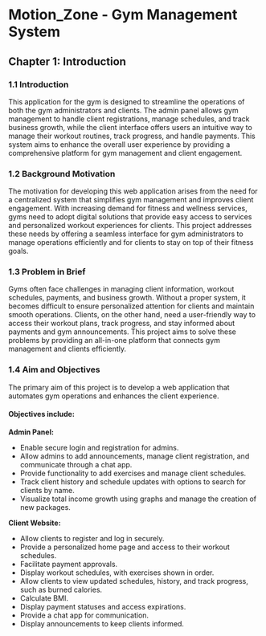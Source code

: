 # Motion_Zone - Gym Management System


## **Chapter 1: Introduction**


### 1.1 Introduction


This application for the gym is designed to streamline the operations of both the gym administrators and clients. The admin panel allows gym management to handle client registrations, manage schedules, and track business growth, while the client interface offers users an intuitive way to manage their workout routines, track progress, and handle payments. This system aims to enhance the overall user experience by providing a comprehensive platform for gym management and client engagement.


### 1.2 Background Motivation


The motivation for developing this web application arises from the need for a centralized system that simplifies gym management and improves client engagement. With increasing demand for fitness and wellness services, gyms need to adopt digital solutions that provide easy access to services and personalized workout experiences for clients. This project addresses these needs by offering a seamless interface for gym administrators to manage operations efficiently and for clients to stay on top of their fitness goals.


### 1.3 Problem in Brief


Gyms often face challenges in managing client information, workout schedules, payments, and business growth. Without a proper system, it becomes difficult to ensure personalized attention for clients and maintain smooth operations. Clients, on the other hand, need a user-friendly way to access their workout plans, track progress, and stay informed about payments and gym announcements. This project aims to solve these problems by providing an all-in-one platform that connects gym management and clients efficiently.


### 1.4 Aim and Objectives


The primary aim of this project is to develop a web application that automates gym operations and enhances the client experience.

#### Objectives include:

**Admin Panel:**
- Enable secure login and registration for admins.
- Allow admins to add announcements, manage client registration, and communicate through a chat app.
- Provide functionality to add exercises and manage client schedules.
- Track client history and schedule updates with options to search for clients by name.
- Visualize total income growth using graphs and manage the creation of new packages.


**Client Website:**
- Allow clients to register and log in securely.
- Provide a personalized home page and access to their workout schedules.
- Facilitate payment approvals.
- Display workout schedules, with exercises shown in order.
- Allow clients to view updated schedules, history, and track progress, such as burned calories.
- Calculate BMI.
- Display payment statuses and access expirations.
- Provide a chat app for communication.
- Display announcements to keep clients informed.






